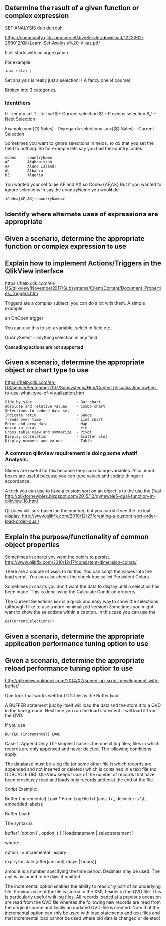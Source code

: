 ## Determine the result of a given function or complex expression

SET ANALYSIS duh duh duh

https://community.qlik.com/servlet/JiveServlet/download/1223362-268012/QlikLearn-Set-Analysis%20-Vikas.pdf

It all starts with an aggregation

For example 

    sum( Sales )

Set analysis is really just a selection! ( A fancy one of course)

Broken into 3 categories. 

### Identifiers
0 - empty set
1 - full set
$ - Current selection
$1 - Previous selection
$_1 - Next Selection

Example
sum({1} Sales) - Disregards selections
sum({$} Sales) - Current Selection

Sometimes you want to ignore selections in fields. To do that you set the field to nothing. So for example lets say you had the country 
codes

    codes     countryName
    AF        Afghanistan
    AX        Aland Islands
    AL        Albania
    DZ        Algeria

You wanted your set to be AF and AX so Code={AF,AX}
But if you wanted to ignore selections in say the countryName you would do 

    <Code={AF,AX},countryName=>


## Identify where alternate uses of expressions are appropriate


## Given a scenario, determine the appropriate function or complex expression to use


## Explain how to implement Actions/Triggers in the QlikView interface

https://help.qlik.com/en-US/qlikview/November2017/Subsystems/Client/Content/Document_Properties_Triggers.htm

Triggers are a complex subject, you can do a lot with them. A simple example,

an OnOpen trigger

You can use this to set a variable, select in field etc...

OnAnySelect - anything selection in any field

__Cascading actions are not supported__


## Given a scenario, determine the appropriate object or chart type to use

https://help.qlik.com/en-US/sense/September2017/Subsystems/Hub/Content/Visualizations/when-to-use-what-type-of-visualization.htm

    Side by side -                  - Bar chart
    Absolute and relative values    - Combo chart
    Selections to reduce data set   - 
    Indicate ratio                  - Gauge
    Trends over time                - Line chart
    Point and area data             - Map
    Ratio to total                  - Pie
    Cross table view and summarize  - Pivot
    Display correlation             - Scatter plot
    Display numbers and values      - Table
    
### A common qlikview requirement is doing some whatif Analysis. 
Sliders are useful for this because they can change variables.
Also, input boxes are useful because you can type values and update things in accordance.

A trick you can use to have a custom sort on an object is to the use the Dual
http://qlikfornewbies.blogspot.com/2015/12/qvnewbie5-dual-function-in-qlikview_18.html

Qlikview will sort based on the number, but you can still see the textual display.
http://www.qlikfix.com/2010/12/27/creating-a-custom-sort-order-load-order-dual/

## Explain the purpose/functionality of common object properties

Sometimes in charts you want the colors to persist. http://www.qlikfix.com/2010/12/17/consistent-dimension-colors/

There are a couple of ways to do this. You can script the values into the load script.
You can also check the check box called Persistent Colors.

Sometimes in charts you don't want the data to display until a selection has been made. This is done using the Calculate Condition property.

The Current Selections box is a quick and easy way to show the selections (although I like to use a more minimalized version)
Sometimes you might want to show the selections within a caption. In this case you can use the

    GetCurrentSelections()


## Given a scenario, determine the appropriate application performance tuning option to use




## Given a scenario, determine the appropriate reload performance tuning option to use
http://qlikviewcookbook.com/2014/02/speed-up-script-development-with-buffer/

One trick that works well for LOG files is the Buffer load.

A BUFFER statement just by itself will load the data and the store it to a QVD in the background. Next time you run the load statement it will load it from the QVD.

If you use

    BUFFER (incremental) LOAD
    
Case 1: Append Only
The simplest case is the one of log files; files in which records are only appended and never deleted. The following conditions apply:

The database must be a log file (or some other file in which records are appended and not inserted or deleted) which is contained in a text file (no ODBC/OLE DB). 
QlikView keeps track of the number of records that have been previously read and loads only records added at the end of the file.


Script Example:

Buffer (Incremental) Load * From LogFile.txt (ansi, txt, delimiter is '\t', embedded labels);

Buffer Load:

The syntax is:

buffer[ (option [ , option] ) ] ( loadstatement | selectstatement )

where:

option ::= incremental | expiry

expiry::= stale [after]amount[ (days | hours)]

amount is a number specifying the time period. Decimals may be used. The unit is assumed to be days if omitted.

The incremental option enables the ability to read only part of an underlying file. Previous size of the file is stored in the XML header in the QVD file. This is particularly useful with log files. All records loaded at a previous occasion are read from the QVD file whereas the following new records are read from the original source and finally an updated QVD-file is created. Note that the incremental option can only be used with load statements and text files and that incremental load cannot be used where old data is changed or deleted!
    

